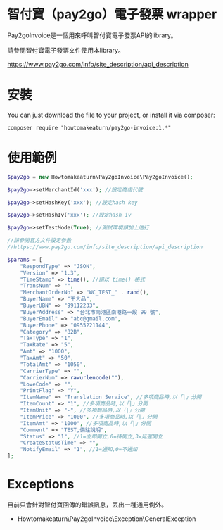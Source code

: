 # 智付寶（pay2go）電子發票 wrapper

Pay2goInvoice是一個用來呼叫智付寶電子發票API的library。

請參閱智付寶電子發票文件使用本library。

https://www.pay2go.com/info/site_description/api_description

# 安裝

You can just download the file to your project, or install it via composer:
```
composer require "howtomakeaturn/pay2go-invoice:1.*"
```

# 使用範例


```php
$pay2go = new Howtomakeaturn\Pay2goInvoice\Pay2goInvoice();

$pay2go->setMerchantId('xxx'); //設定商店代號

$pay2go->setHashKey('xxx'); //設定hash key

$pay2go->setHashIv('xxx'); //設定hash iv

$pay2go->setTestMode(True); //測試環境請加上這行

//請參閱官方文件設定參數
//https://www.pay2go.com/info/site_description/api_description

$params = [
    "RespondType" => "JSON",
    "Version" => "1.3",
    "TimeStamp" => time(), //請以 time() 格式
    "TransNum" => "",
    "MerchantOrderNo" => "WC_TEST_" . rand(),
    "BuyerName" => "王大品",
    "BuyerUBN" => "99112233",
    "BuyerAddress" => "台北市南港區南港路一段 99 號",
    "BuyerEmail" => "abc@gmail.com",
    "BuyerPhone" => "0955221144",
    "Category" => "B2B",
    "TaxType" => "1",
    "TaxRate" => "5",
    "Amt" => "1000",
    "TaxAmt" => "50",
    "TotalAmt" => "1050",
    "CarrierType" => "",
    "CarrierNum" => rawurlencode(""),
    "LoveCode" => "",
    "PrintFlag" => "Y",
    "ItemName" => "Translation Service", //多項商品時,以「|」分開
    "ItemCount" => "1", //多項商品時,以「|」分開
    "ItemUnit" => "-", //多項商品時,以「|」分開
    "ItemPrice" => "1000", //多項商品時,以「|」分開
    "ItemAmt" => "1000", //多項商品時,以「|」分開
    "Comment" => "TEST,備註說明",
    "Status" => "1", //1=立即開立,0=待開立,3=延遲開立
    "CreateStatusTime" => "",
    "NotifyEmail" => "1", //1=通知,0=不通知
];

```

# Exceptions
目前只會針對智付寶回傳的錯誤訊息，丟出一種通用例外。

* Howtomakeaturn\Pay2goInvoice\Exception\GeneralException
